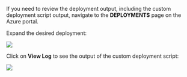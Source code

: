 If you need to review the deployment output, including the custom deployment script output, navigate to the  **DEPLOYMENTS** page on the Azure portal.

Expand the desired deployment:

![](./media/web-sites-python-troubleshoot-deployment/portal-deployment-history.png)

Click on **View Log** to see the output of the custom deployment script:

![](./media/web-sites-python-troubleshoot-deployment/portal-deployment-log.png)


